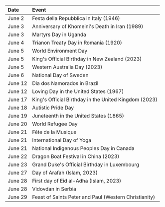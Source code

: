 | Date    | Event                                                  |
|:--------|:-------------------------------------------------------|
| June 2  | Festa della Repubblica in Italy (1946)                 |
| June 3  | Anniversary of Khomeini's Death in Iran (1989)         |
| June 3  | Martyrs Day in Uganda                                  |
| June 4  | Trianon Treaty Day in Romania (1920)                   |
| June 5  | World Environment Day                                  |
| June 5  | King's Official Birthday in New Zealand (2023)         |
| June 5  | Western Australia Day (2023)                           |
| June 6  | National Day of Sweden                                 |
| June 12 | Dia dos Namorados in Brazil                            |
| June 12 | Loving Day in the United States (1967)                 |
| June 17 | King's Official Birthday in  the United Kingdom (2023) |
| June 18 | Autistic Pride Day                                     |
| June 19 | Juneteenth in the United States (1865)                 |
| June 20 | World Refugee Day                                      |
| June 21 | Fête de la Musique                                     |
| June 21 | International Day of Yoga                              |
| June 21 | National Indigenous Peoples Day in Canada              |
| June 22 | Dragon Boat Festival in China (2023)                   |
| June 23 | Grand Duke's Official Birthday in Luxembourg           |
| June 27 | Day of Arafah (Islam, 2023)                            |
| June 28 | First day of Eid al-Adha (Islam, 2023)                 |
| June 28 | Vidovdan in Serbia                                     |
| June 29 | Feast of Saints Peter and Paul (Western Christianity)  |